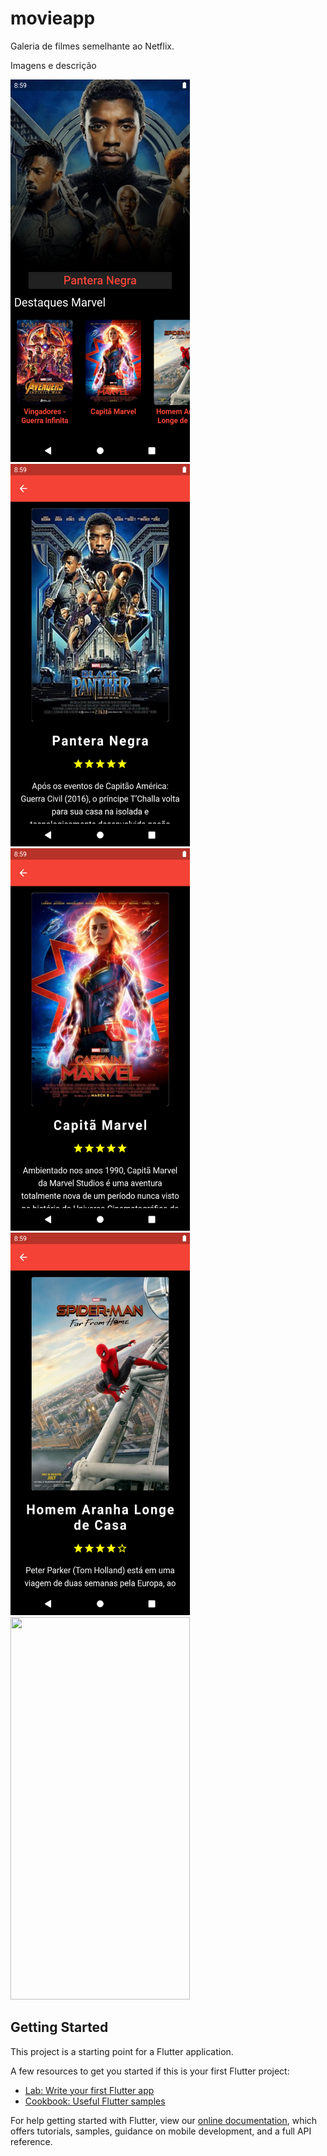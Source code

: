 # movieapp

Galeria de filmes semelhante ao Netflix.

Imagens e descrição

<img src="https://github.com/gisesonia/movieapp/blob/main/screenshots/Screenshot_1612301680.png" alt="Tela de detalhes" height="612px" width="287px" />

<img src="https://github.com/gisesonia/movieapp/blob/main/screenshots/Screenshot_1612300261.png" alt="Tela de detalhes" height="612px" width="287px" />

<img src="https://github.com/gisesonia/movieapp/blob/main/screenshots/Screenshot_1612300266.png" alt="Tela de detalhes" height="612px" width="287px" />

<img src="https://github.com/gisesonia/movieapp/blob/main/screenshots/Screenshot_1612301688.png" alt="Tela de detalhes" height="612px" width="287px" />

<img src="https://github.com/gisesonia/movieapp/blob/main/screenshots/tela_interacao.gif" height="612px" width="287px" />

## Getting Started

This project is a starting point for a Flutter application.

A few resources to get you started if this is your first Flutter project:

- [Lab: Write your first Flutter app](https://flutter.dev/docs/get-started/codelab)
- [Cookbook: Useful Flutter samples](https://flutter.dev/docs/cookbook)

For help getting started with Flutter, view our
[online documentation](https://flutter.dev/docs), which offers tutorials,
samples, guidance on mobile development, and a full API reference.
